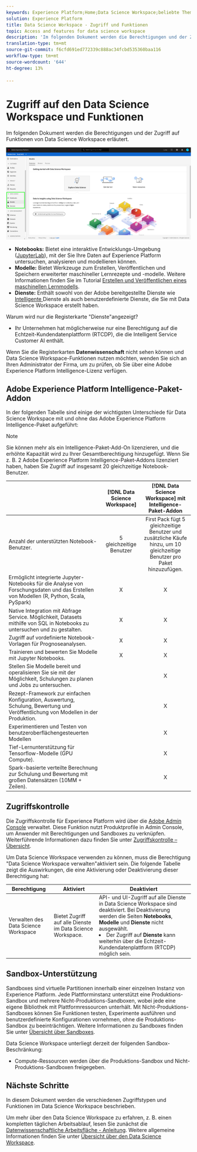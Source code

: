 ```yaml
---
keywords: Experience Platform;Home;Data Science Workspace;beliebte Themen;Zugriffskontrolle;Sandbox;Intelligenzpaket;DSW-Funktionen;DSW-Zugriff;Adobe Experience Platform Intelligence;Intelligenz;aep Intelligence-Paket
solution: Experience Platform
title: Data Science Workspace - Zugriff und Funktionen
topic: Access and features for data science workspace
description: 'Im folgenden Dokument werden die Berechtigungen und der Zugriff auf Funktionen von Data Science Workspace erläutert. '
translation-type: tm+mt
source-git-commit: f6cfd691ed772339c888ac34fcbd535360baa116
workflow-type: tm+mt
source-wordcount: '644'
ht-degree: 13%

---
```



# Zugriff auf den Data Science Workspace und Funktionen

Im folgenden Dokument werden die Berechtigungen und der Zugriff auf Funktionen von Data Science Workspace erläutert.

![DSW-Register](./images/access/platform-tabs.png)

- **Notebooks:** Bietet eine interaktive Entwicklungs-Umgebung ([JupyterLab](./jupyterlab/overview.md)), mit der Sie Ihre Daten auf Experience Platform untersuchen, analysieren und modellieren können.
- **Modelle:** Bietet Werkzeuge zum Erstellen, Veröffentlichen und Speichern erweiterter maschineller Lernrezepte und -modelle. Weitere Informationen finden Sie im Tutorial [Erstellen und Veröffentlichen eines maschinellen Lernmodells](./models-recipes/create-publish-model.md).
- **Dienste:** Enthält sowohl von der Adobe bereitgestellte Dienste wie  [Intelligente ](../intelligent-services/home.md) Dienste als auch benutzerdefinierte Dienste, die Sie mit Data Science Workspace erstellt haben.

Warum wird nur die Registerkarte &quot;Dienste&quot;angezeigt?

- Ihr Unternehmen hat möglicherweise nur eine Berechtigung auf die Echtzeit-Kundendatenplattform (RTCDP), die die Intelligent Service Customer AI enthält.

Wenn Sie die Registerkarten **Datenwissenschaft** nicht sehen können und Data Science Workspace-Funktionen nutzen möchten, wenden Sie sich an Ihren Administrator der Firma, um zu prüfen, ob Sie über eine Adobe Experience Platform Intelligence-Lizenz verfügen.

## Adobe Experience Platform Intelligence-Paket-Addon

In der folgenden Tabelle sind einige der wichtigsten Unterschiede für Data Science Workspace mit und ohne das Adobe Experience Platform Intelligence-Paket aufgeführt:

>[!NOTE]
>
>Sie können mehr als ein Intelligence-Paket-Add-On lizenzieren, und die erhöhte Kapazität wird zu Ihrer Gesamtberechtigung hinzugefügt. Wenn Sie z. B. 2 Adobe Experience Platform Intelligence-Paket-Addons lizenziert haben, haben Sie Zugriff auf insgesamt 20 gleichzeitige Notebook-Benutzer.

|  | [!DNL Data Science Workspace] | [!DNL Data Science Workspace] mit Intelligence-Paket-Addon |
| --- | :---: | :---: |
| Anzahl der unterstützten Notebook-Benutzer. | 5 gleichzeitige Benutzer | First Pack fügt 5 gleichzeitige Benutzer und zusätzliche Käufe hinzu, um 10 gleichzeitige Benutzer pro Paket hinzuzufügen. |
| Ermöglicht integrierte Jupyter-Notebooks für die Analyse von Forschungsdaten und das Erstellen von Modellen (R, Python, Scala, PySpark) | X | X |
| Native Integration mit Abfrage Service. Möglichkeit, Datasets mithilfe von SQL in Notebooks zu untersuchen und zu gestalten. | X | X |
| Zugriff auf vordefinierte Notebook-Vorlagen für Prognoseanalysen. | X | X |
| Trainieren und bewerten Sie Modelle mit Jupyter Notebooks. | X | X |
| Stellen Sie Modelle bereit und operalisieren Sie sie mit der Möglichkeit, Schulungen zu planen und Jobs zu untersuchen. |  | X |
| Rezept-Framework zur einfachen Konfiguration, Auswertung, Schulung, Bewertung und Veröffentlichung von Modellen in der Produktion. |  | X |
| Experimentieren und Testen von benutzeroberflächengesteuerten Modellen |  | X |
| Tief-Lernunterstützung für Tensorflow-Modelle (GPU Compute). |  | X |
| Spark-basierte verteilte Berechnung zur Schulung und Bewertung mit großen Datensätzen (10MM + Zeilen). |  | X |

## Zugriffskontrolle

Die Zugriffskontrolle für Experience Platform wird über die [Adobe Admin Console](https://adminconsole.adobe.com) verwaltet. Diese Funktion nutzt Produktprofile in Admin Console, um Anwender mit Berechtigungen und Sandboxes zu verknüpfen. Weiterführende Informationen dazu finden Sie unter [Zugriffskontrolle – Übersicht](../access-control/home.md).

Um Data Science Workspace verwenden zu können, muss die Berechtigung &quot;Data Science Workspace verwalten&quot;aktiviert sein. Die folgende Tabelle zeigt die Auswirkungen, die eine Aktivierung oder Deaktivierung dieser Berechtigung hat:

| Berechtigung | Aktiviert | Deaktiviert |
|---|---|---|
| Verwalten des Data Science Workspace | Bietet Zugriff auf alle Dienste im Data Science Workspace. | API- und UI-Zugriff auf alle Dienste in Data Science Workspace sind deaktiviert. Bei Deaktivierung werden die Seiten **Notebooks**, **Modelle** und **Dienste** nicht ausgewählt. <li>Der Zugriff auf **Dienste** kann weiterhin über die Echtzeit-Kundendatenplattform (RTCDP) möglich sein.</li> |

## Sandbox-Unterstützung

Sandboxes sind virtuelle Partitionen innerhalb einer einzelnen Instanz von Experience Platform. Jede Plattforminstanz unterstützt eine Produktions-Sandbox und mehrere Nicht-Produktions-Sandboxen, wobei jede eine eigene Bibliothek mit Plattformressourcen unterhält. Mit Nicht-Produktions-Sandboxes können Sie Funktionen testen, Experimente ausführen und benutzerdefinierte Konfigurationen vornehmen, ohne die Produktions-Sandbox zu beeinträchtigen. Weitere Informationen zu Sandboxes finden Sie unter [Übersicht über Sandboxes](../sandboxes/home.md).

Data Science Workspace unterliegt derzeit der folgenden Sandbox-Beschränkung:

- Compute-Ressourcen werden über die Produktions-Sandbox und Nicht-Produktions-Sandboxen freigegeben.

## Nächste Schritte

In diesem Dokument werden die verschiedenen Zugriffstypen und Funktionen im Data Science Workspace beschrieben.

Um mehr über den Data Science Workspace zu erfahren, z. B. einen kompletten täglichen Arbeitsablauf, lesen Sie zunächst die [Datenwissenschaftliche Arbeitsfläche - Anleitung](./walkthrough.md). Weitere allgemeine Informationen finden Sie unter [Übersicht über den Data Science Workspace](./home.md).